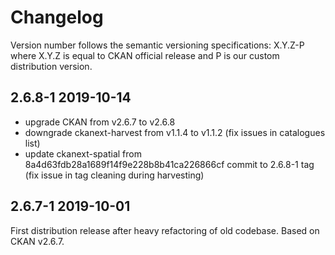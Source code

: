 # Changelog

Version number follows the semantic versioning specifications:
X.Y.Z-P where X.Y.Z is equal to CKAN official release and P is our custom distribution version.

## 2.6.8-1 2019-10-14

* upgrade CKAN from v2.6.7 to v2.6.8
* downgrade ckanext-harvest from v1.1.4 to v1.1.2 (fix issues in catalogues list)
* update ckanext-spatial from 8a4d63fdb28a1689f14f9e228b8b41ca226866cf commit to 2.6.8-1 tag (fix issue in tag cleaning during harvesting)

## 2.6.7-1 2019-10-01

First distribution release after heavy refactoring of old codebase. Based on CKAN v2.6.7.
